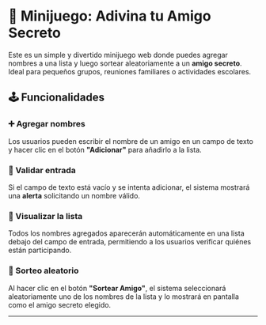 # 🎁 Minijuego: Adivina tu Amigo Secreto

Este es un simple y divertido minijuego web donde puedes agregar nombres a una lista y luego sortear aleatoriamente a un **amigo secreto**. Ideal para pequeños grupos, reuniones familiares o actividades escolares.

## 🕹️ Funcionalidades

### ➕ Agregar nombres
Los usuarios pueden escribir el nombre de un amigo en un campo de texto y hacer clic en el botón **"Adicionar"** para añadirlo a la lista.

### 🛑 Validar entrada
Si el campo de texto está vacío y se intenta adicionar, el sistema mostrará una **alerta** solicitando un nombre válido.

### 📃 Visualizar la lista
Todos los nombres agregados aparecerán automáticamente en una lista debajo del campo de entrada, permitiendo a los usuarios verificar quiénes están participando.

### 🎲 Sorteo aleatorio
Al hacer clic en el botón **"Sortear Amigo"**, el sistema seleccionará aleatoriamente uno de los nombres de la lista y lo mostrará en pantalla como el amigo secreto elegido.

---


